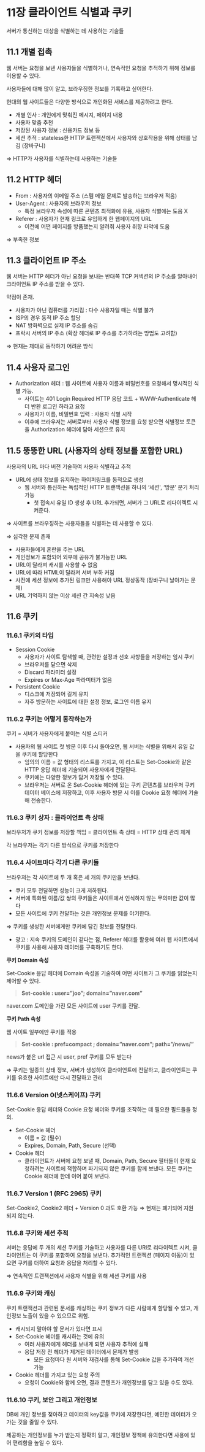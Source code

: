 # 11장 클라이언트 식별과 쿠키

서버가 통신하는 대상을 식별하는 데 사용하는 기술들

## 11.1 개별 접촉

웹 서버는 요청을 보낸 사용자들을 식별하거나, 연속적인 요청을 추적하기 위해 정보를 이용할 수 있다.

사용자들에 대해 많이 알고, 브라우징한 정보를 기록하고 싶어한다.

현대의 웹 사이트들은 다양한 방식으로 개인화된 서비스를 제공하려고 한다.

- 개별 인사 : 개인에게 맞춰진 메시지, 페이지 내용
- 사용자 맞춤 추천
- 저장된 사용자 정보 : 신용카드 정보 등
- 세션 추적 : stateless한 HTTP 트랜젝션에서 사용자와 상호작용을 위해 상태를 남김 (장바구니)

⇒ HTTP가 사용자를 식별하는데 사용하는 기술들

## 11.2 HTTP 헤더

- From : 사용자의 이메일 주소 (스펨 메일 문제로 발송하는 브라우저 적음)
- User-Agent : 사용자의 브라우저 정보
  - 특정 브라우저 속성에 따른 콘텐츠 최적화에 유용, 사용자 식별에는 도움 X
- Referer : 사용자가 현재 링크로 유입하게 한 웹페이지의 URL
  - 이전에 어떤 페이지를 방품했는지 알려줘 사용자 취향 파악에 도움

⇒ 부족한 정보

## 11.3 클라이언트 IP 주소

웹 서버는 HTTP 헤더가 아닌 요청을 보내는 반대쪽 TCP 커넥션의 IP 주소를 알아내어 크라이언트 IP 주소를 받을 수 있다.

약점이 존재.

- 사용자가 아닌 컴퓨터를 가리킴 : 다수 사용자일 때는 식별 불가
- ISP의 경우 동적 IP 주소 할당
- NAT 방화벽으로 실제 IP 주소를 숨김
- 프락시 서버의 IP 주소 (확장 헤더로 IP 주소를 추가하려는 방법도 고려함)

⇒ 현재는 제대로 동작하기 어려운 방식

## 11.4 사용자 로그인

- Authorization 헤더 : 웹 사이트에 사용자 이름과 비밀번호를 요청해서 명시적인 식별 가능.
  - 사이트는 401 Login Required HTTP 응답 코드 + WWW-Authenticate 헤더 반환 로그인 하라고 요청
  - 사용자가 이름, 비밀번호 입력 : 사용자 식별 시작
  - 이후에 브라우저는 서버로부터 사용자 식별 정보를 요청 받으면 식별정보 토큰을 Authorization 헤더에 담아 세션으로 유지

## 11.5 뚱뚱한 URL (사용자의 상태 정보를 포함한 URL)

사용자의 URL 마다 버전 기술하여 사용자 식별하고 추적

- URL에 상태 정보를 유지하는 하이퍼링크를 동적으로 생성
  - 웹 서버와 통신하는 독립적인 HTTP 트랜잭션을 하나의 ‘세션', ‘방문' 분기 처리 가능
    - 첫 접속시 유일 ID 생성 후 URL 추가되면, 서버가 그 URL로 리다이렉트 시켜준다.

⇒ 사이트를 브라우징하는 사용자들을 식별하는 데 사용할 수 있다.

⇒ 심각한 문제 존재

- 사용자들에게 혼란을 주는 URL
- 개인정보가 포함되어 외부에 공유가 불가능한 URL
- URL이 달라져 캐시를 사용할 수 없음
- URL에 따라 HTML이 달라져 서버 부하 커짐
- 사전에 세션 정보에 추가된 링크만 사용해야 URL 정상동작 (장바구니 날아가는 문제)
- URL 기억하지 않는 이상 세션 간 지속성 낮음

## 11.6 쿠키

### 11.6.1 쿠키의 타입

- Session Cookie
  - 사용자가 사이트 탐색할 때, 관련한 설정과 선호 사항들을 저장하는 임시 쿠키
  - 브라우저를 닫으면 삭제
  - Discard 파라미터 설정
  - Expires or Max-Age 파라미터가 없음
- Persistent Cookie
  - 디스크에 저장되어 길게 유지
  - 자주 방문하는 사이트에 대한 설정 정보, 로그인 이름 유지

### 11.6.2 쿠키는 어떻게 동작하는가

쿠키 = 서버가 사용자에게 붙이는 식별 스티커

- 사용자의 웹 사이트 첫 방문 이후 다시 돌아오면, 웹 서버는 식별을 위해서 유일 값을 쿠키에 할당한다
  - 임의의 이름 = 값 형태의 리스트를 가지고, 이 리스트는 Set-Cookie와 같은 HTTP 응답 헤더에 기술되어 사용자에게 전달된다.
  - 쿠키에는 다양한 정보가 담겨 저장될 수 있다.
  - 브라우저는 서버로 온 Set-Cookie 헤더에 있는 쿠키 콘텐츠를 브라우저 쿠키 데이터 베이스에 저장하고, 이후 사용자 방문 시 이를 Cookie 요청 헤더에 기술해 전송한다.

### 11.6.3 쿠키 상자 : 클라이언트 측 상태

브라우저가 쿠키 정보를 저장할 책임 = 클라이언트 측 상태 = HTTP 상태 관리 체계

각 브라우저는 각기 다른 방식으로 쿠키를 저장한다

### 11.6.4 사이트마다 각기 다른 쿠키들

브라우저는 각 사이트에 두 개 혹은 세 개의 쿠키만을 보낸다.

- 쿠키 모두 전달하면 성능이 크게 저하된다.
- 서버에 특화된 이름/값 쌍의 쿠키들은 사이트에서 인식하지 않는 무의미한 값이 많다
- 모든 사이트에 쿠키 전달하는 것은 개인정보 문제를 야기한다.

⇒ 쿠키를 생성한 서버에게만 쿠키에 담긴 정보를 전달한다.

- 광고 : 지속 쿠키의 도메인이 같다는 점, Referer 헤더를 활용해 여러 웹 사이트에서 쿠키를 사용해 사용자 데이터를 구축하기도 한다.

**쿠키 Domain 속성**

Set-Cookie 응답 헤더에 Domain 속성을 기술하여 어떤 사이트가 그 쿠키를 읽었는지 제어할 수 있다.

> **Set-cookie : user=”joo”; domain=”naver.com”**

naver.com 도메인을 가진 모든 사이트에 user 쿠키를 전달.

**쿠키 Path 속성**

웹 사이트 일부에만 쿠키를 적용

> **Set-cookie : pref=compact ; domain=”naver.com”; path=”/news/”**

news가 붙은 url 접근 시 user, pref 쿠키를 모두 받는다

⇒ 쿠키는 일종의 상태 정보, 서버가 생성하여 클라이언트에 전달하고, 클라이언트는 쿠키를 유효한 사이트에만 다시 전달하고 관리

### 11.6.6 Version 0(넷스케이프) 쿠키

Set-Cookie 응답 헤더와 Cookie 요청 헤더와 쿠키를 조작하는 데 필요한 필드들을 정의.

- Set-Cookie 헤더
  - 이름 = 값 (필수)
  - Expires, Domain, Path, Secure (선택)
- Cookie 헤더
  - 클라이언트가 서버에 요청 보낼 때, Domain, Path, Secure 필터들이 현재 요청하려는 사이트에 적합하며 파기되지 않은 쿠키를 함께 보낸다. 모든 쿠키는 Cookie 헤더에 한데 이어 붙여 보낸다.

### 11.6.7 Version 1 (RFC 2965) 쿠키

Set-Cookie2, Cookie2 헤더 + Version 0 과도 호환 가능 ⇒ 현재는 폐기되어 지원 되지 않는다.

### 11.6.8 쿠키와 세션 추적

서버는 응답에 두 개의 세션 쿠키를 기술하고 사용자를 다른 URl로 리다이렉트 시켜, 클라이언트는 이 쿠키를 포함하여 요청을 보낸다. 추가적인 트랜젝션 (페이지 이동)이 있으면 쿠키를 더하여 요청과 응답을 처리할 수 있다.

⇒ 연속적인 트랜젝션에서 사용자 식별을 위해 세션 쿠키를 사용

### 11.6.9 쿠키와 캐싱

쿠키 트랜잭션과 관련된 문서를 캐싱하는 쿠키 정보가 다른 사람에게 할당될 수 있고, 개인정보 노출이 있을 수 있으므로 위험.

- 캐시되지 말아야 할 문서가 있다면 표시
- Set-Cookie 헤더를 캐시하는 것에 유의
  - 여러 사용자에게 헤더를 보내게 되면 사용자 추적에 실패
  - 응답 저장 전 헤더가 제거된 데이터에서 문제가 발생
    - 모든 요청마다 원 서버와 재검사를 통해 Set-Cookie 값을 추가하여 개선 가능
- Cookie 헤더를 가지고 있는 요청 주의
  - 요청이 Cookie와 함께 오면, 결과 콘텐츠가 개인정보를 담고 있을 수도 있다.

### 11.6.10 쿠키, 보안 그리고 개인정보

DB에 개인 정보를 젖아하고 데이터의 key값을 쿠키에 저장한다면, 예민한 데이터가 오가는 것을 줄일 수 있다.

제공하는 개인정보를 누가 받는지 정확히 알고, 개인정보 정책에 유의한다면 사용에 있어 편리함을 높일 수 있다.
